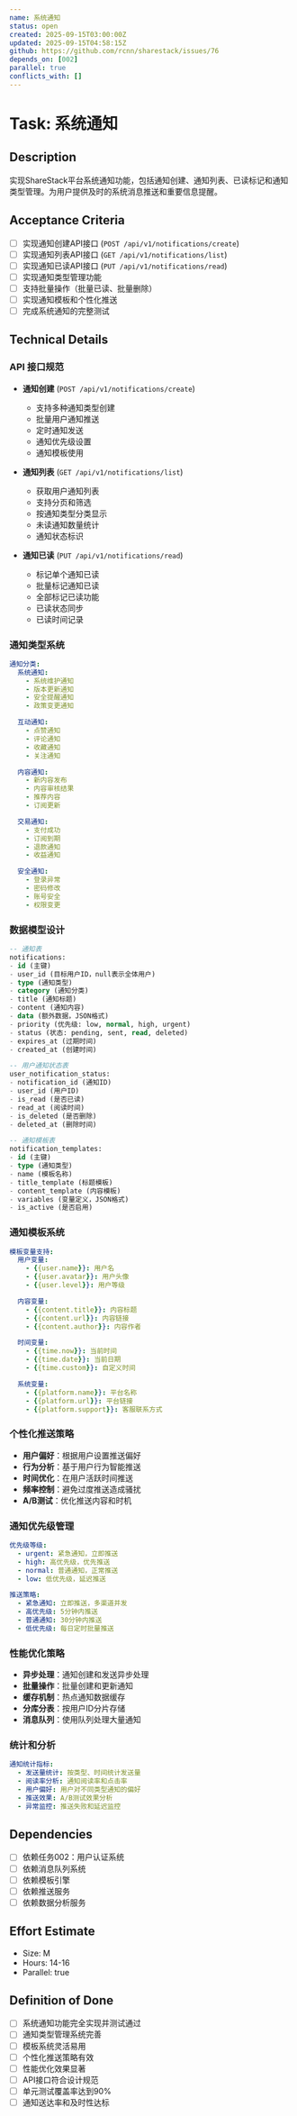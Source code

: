```yaml
---
name: 系统通知
status: open
created: 2025-09-15T03:00:00Z
updated: 2025-09-15T04:58:15Z
github: https://github.com/rcnn/sharestack/issues/76
depends_on: [002]
parallel: true
conflicts_with: []
---
```


# Task: 系统通知

## Description
实现ShareStack平台系统通知功能，包括通知创建、通知列表、已读标记和通知类型管理。为用户提供及时的系统消息推送和重要信息提醒。

## Acceptance Criteria
- [ ] 实现通知创建API接口 (`POST /api/v1/notifications/create`)
- [ ] 实现通知列表API接口 (`GET /api/v1/notifications/list`)
- [ ] 实现通知已读API接口 (`PUT /api/v1/notifications/read`)
- [ ] 实现通知类型管理功能
- [ ] 支持批量操作（批量已读、批量删除）
- [ ] 实现通知模板和个性化推送
- [ ] 完成系统通知的完整测试

## Technical Details

### API 接口规范
- **通知创建** (`POST /api/v1/notifications/create`)
  - 支持多种通知类型创建
  - 批量用户通知推送
  - 定时通知发送
  - 通知优先级设置
  - 通知模板使用

- **通知列表** (`GET /api/v1/notifications/list`)
  - 获取用户通知列表
  - 支持分页和筛选
  - 按通知类型分类显示
  - 未读通知数量统计
  - 通知状态标识

- **通知已读** (`PUT /api/v1/notifications/read`)
  - 标记单个通知已读
  - 批量标记通知已读
  - 全部标记已读功能
  - 已读状态同步
  - 已读时间记录

### 通知类型系统
```yaml
通知分类:
  系统通知:
    - 系统维护通知
    - 版本更新通知
    - 安全提醒通知
    - 政策变更通知

  互动通知:
    - 点赞通知
    - 评论通知
    - 收藏通知
    - 关注通知

  内容通知:
    - 新内容发布
    - 内容审核结果
    - 推荐内容
    - 订阅更新

  交易通知:
    - 支付成功
    - 订阅到期
    - 退款通知
    - 收益通知

  安全通知:
    - 登录异常
    - 密码修改
    - 账号安全
    - 权限变更
```

### 数据模型设计
```sql
-- 通知表
notifications:
- id (主键)
- user_id (目标用户ID，null表示全体用户)
- type (通知类型)
- category (通知分类)
- title (通知标题)
- content (通知内容)
- data (额外数据，JSON格式)
- priority (优先级: low, normal, high, urgent)
- status (状态: pending, sent, read, deleted)
- expires_at (过期时间)
- created_at (创建时间)

-- 用户通知状态表
user_notification_status:
- notification_id (通知ID)
- user_id (用户ID)
- is_read (是否已读)
- read_at (阅读时间)
- is_deleted (是否删除)
- deleted_at (删除时间)

-- 通知模板表
notification_templates:
- id (主键)
- type (通知类型)
- name (模板名称)
- title_template (标题模板)
- content_template (内容模板)
- variables (变量定义，JSON格式)
- is_active (是否启用)
```

### 通知模板系统
```yaml
模板变量支持:
  用户变量:
    - {{user.name}}: 用户名
    - {{user.avatar}}: 用户头像
    - {{user.level}}: 用户等级

  内容变量:
    - {{content.title}}: 内容标题
    - {{content.url}}: 内容链接
    - {{content.author}}: 内容作者

  时间变量:
    - {{time.now}}: 当前时间
    - {{time.date}}: 当前日期
    - {{time.custom}}: 自定义时间

  系统变量:
    - {{platform.name}}: 平台名称
    - {{platform.url}}: 平台链接
    - {{platform.support}}: 客服联系方式
```

### 个性化推送策略
- **用户偏好**：根据用户设置推送偏好
- **行为分析**：基于用户行为智能推送
- **时间优化**：在用户活跃时间推送
- **频率控制**：避免过度推送造成骚扰
- **A/B测试**：优化推送内容和时机

### 通知优先级管理
```yaml
优先级等级:
  - urgent: 紧急通知，立即推送
  - high: 高优先级，优先推送
  - normal: 普通通知，正常推送
  - low: 低优先级，延迟推送

推送策略:
  - 紧急通知: 立即推送，多渠道并发
  - 高优先级: 5分钟内推送
  - 普通通知: 30分钟内推送
  - 低优先级: 每日定时批量推送
```

### 性能优化策略
- **异步处理**：通知创建和发送异步处理
- **批量操作**：批量创建和更新通知
- **缓存机制**：热点通知数据缓存
- **分库分表**：按用户ID分片存储
- **消息队列**：使用队列处理大量通知

### 统计和分析
```yaml
通知统计指标:
  - 发送量统计: 按类型、时间统计发送量
  - 阅读率分析: 通知阅读率和点击率
  - 用户偏好: 用户对不同类型通知的偏好
  - 推送效果: A/B测试效果分析
  - 异常监控: 推送失败和延迟监控
```

## Dependencies
- [ ] 依赖任务002：用户认证系统
- [ ] 依赖消息队列系统
- [ ] 依赖模板引擎
- [ ] 依赖推送服务
- [ ] 依赖数据分析服务

## Effort Estimate
- Size: M
- Hours: 14-16
- Parallel: true

## Definition of Done
- [ ] 系统通知功能完全实现并测试通过
- [ ] 通知类型管理系统完善
- [ ] 模板系统灵活易用
- [ ] 个性化推送策略有效
- [ ] 性能优化效果显著
- [ ] API接口符合设计规范
- [ ] 单元测试覆盖率达到90%
- [ ] 通知送达率和及时性达标